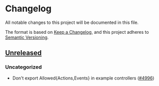 # Changelog

All notable changes to this project will be documented in this file.

The format is based on [Keep a Changelog](https://keepachangelog.com/en/1.0.0/),
and this project adheres to [Semantic Versioning](https://semver.org/spec/v2.0.0.html).

## [Unreleased]

### Uncategorized

- Don't export Allowed{Actions,Events} in example controllers ([#4996](https://github.com/MetaMask/core/pull/4996))

[Unreleased]: https://github.com/MetaMask/core/
